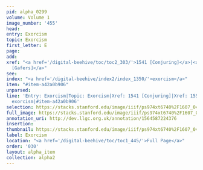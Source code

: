```yaml
---
pid: alpha_0299
volume: Volume 1
image_number: '455'
head: 
entry: Exorcism
topic: Exorcism
first_letter: E
page: 
add: 
xref: "<a href='/digital-beehive/toc/toc2_303/'>1541 [Conjuring]</a>|<a href='/digital-beehive/toc/toc2_305/'>1551
  [Gafers]</a>"
see: 
index: "<a href='/digital-beehive/index2/index_1350/'>exorcism</a>"
item: "#item-a42a0b906"
unparsed: 
line: 'Entry: Exorcism|Topic: Exorcism|Xref: 1541 [Conjuring]|Xref: 1551 [Gafers]|Index:
  exorcism|#item-a42a0b906'
selection: https://stacks.stanford.edu/image/iiif/ps974xt6740%2F1607_0454/378,797,3102,310/full/0/default.jpg
full_image: https://stacks.stanford.edu/image/iiif/ps974xt6740%2F1607_0454/full/full/0/default.jpg
annotation_uri: http://dev.llgc.org.uk/annotation/1564587224376
insertion: 
thumbnail: https://stacks.stanford.edu/image/iiif/ps974xt6740%2F1607_0454/378,797,600,180/250,/0/default.jpg
label: Exorcism
location: "<a href='/digital-beehive/toc/toc1_445/'>Full Page</a>"
order: '030'
layout: alpha_item
collection: alpha2
---
```


